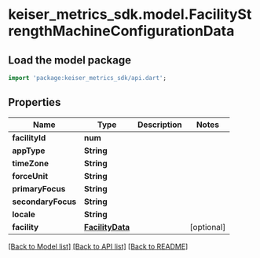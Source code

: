 # keiser_metrics_sdk.model.FacilityStrengthMachineConfigurationData

## Load the model package
```dart
import 'package:keiser_metrics_sdk/api.dart';
```

## Properties
Name | Type | Description | Notes
------------ | ------------- | ------------- | -------------
**facilityId** | **num** |  | 
**appType** | **String** |  | 
**timeZone** | **String** |  | 
**forceUnit** | **String** |  | 
**primaryFocus** | **String** |  | 
**secondaryFocus** | **String** |  | 
**locale** | **String** |  | 
**facility** | [**FacilityData**](FacilityData.md) |  | [optional] 

[[Back to Model list]](../README.md#documentation-for-models) [[Back to API list]](../README.md#documentation-for-api-endpoints) [[Back to README]](../README.md)


